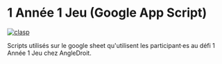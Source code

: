 # 1 Année 1 Jeu (Google App Script)
[![clasp](https://img.shields.io/badge/built%20with-clasp-4285f4.svg)](https://github.com/google/clasp)

Scripts utilisés sur le google sheet qu'utilisent les participant·es au défi 1 Année 1 Jeu chez AngleDroit.
